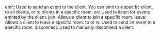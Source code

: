 emit: Used to send an event to the client. You can emit to a specific client, to all clients, or to clients in a specific room.
on:   Used to listen for events emitted by the client.
join:   Allows a client to join a specific room.
leave:   Allows a client to leave a specific room.
to or in: Used to send an event to a specific room.
disconnect: Used to manually disconnect a client.